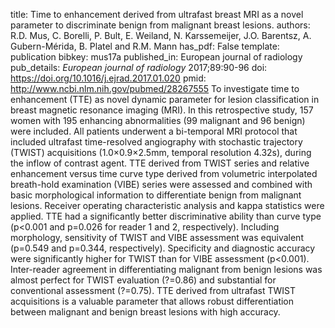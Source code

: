 title: Time to enhancement derived from ultrafast breast MRI as a novel parameter to discriminate benign from malignant breast lesions.
authors: R.D. Mus, C. Borelli, P. Bult, E. Weiland, N. Karssemeijer, J.O. Barentsz, A. Gubern-Mérida, B. Platel and R.M. Mann
has_pdf: False
template: publication
bibkey: mus17a
published_in: European journal of radiology
pub_details: <i>European journal of radiology</i> 2017;89:90-96
doi: https://doi.org/10.1016/j.ejrad.2017.01.020
pmid: http://www.ncbi.nlm.nih.gov/pubmed/28267555
To investigate time to enhancement (TTE) as novel dynamic parameter for lesion classification in breast magnetic resonance imaging (MRI). In this retrospective study, 157 women with 195 enhancing abnormalities (99 malignant and 96 benign) were included. All patients underwent a bi-temporal MRI protocol that included ultrafast time-resolved angiography with stochastic trajectory (TWIST) acquisitions (1.0×0.9×2.5mm, temporal resolution 4.32s), during the inflow of contrast agent. TTE derived from TWIST series and relative enhancement versus time curve type derived from volumetric interpolated breath-hold examination (VIBE) series were assessed and combined with basic morphological information to differentiate benign from malignant lesions. Receiver operating characteristic analysis and kappa statistics were applied. TTE had a significantly better discriminative ability than curve type (p<0.001 and p=0.026 for reader 1 and 2, respectively). Including morphology, sensitivity of TWIST and VIBE assessment was equivalent (p=0.549 and p=0.344, respectively). Specificity and diagnostic accuracy were significantly higher for TWIST than for VIBE assessment (p<0.001). Inter-reader agreement in differentiating malignant from benign lesions was almost perfect for TWIST evaluation (?=0.86) and substantial for conventional assessment (?=0.75). TTE derived from ultrafast TWIST acquisitions is a valuable parameter that allows robust differentiation between malignant and benign breast lesions with high accuracy.

